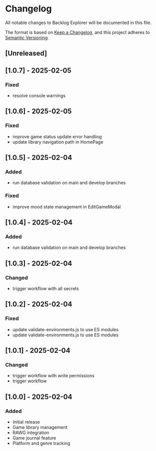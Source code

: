 # Changelog

All notable changes to Backlog Explorer will be documented in this file.

The format is based on [Keep a Changelog](https://keepachangelog.com/en/1.0.0/),
and this project adheres to [Semantic Versioning](https://semver.org/spec/v2.0.0.html).

## [Unreleased]

## [1.0.7] - 2025-02-05

### Fixed
- resolve console warnings


## [1.0.6] - 2025-02-05

### Fixed
- improve game status update error handling
- update library navigation path in HomePage


## [1.0.5] - 2025-02-04

### Added
- run database validation on main and develop branches

### Fixed
- improve mood state management in EditGameModal


## [1.0.4] - 2025-02-04

### Added
- run database validation on main and develop branches


## [1.0.3] - 2025-02-04

### Changed
- trigger workflow with all secrets


## [1.0.2] - 2025-02-04

### Fixed
- update validate-environments.js to use ES modules
- update validate-environments.js to use ES modules


## [1.0.1] - 2025-02-04

### Changed
- trigger workflow with write permissions
- trigger workflow


## [1.0.0] - 2025-02-04
### Added
- Initial release
- Game library management
- RAWG integration
- Game journal feature
- Platform and genre tracking



